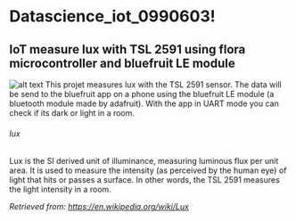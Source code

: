 # Datascience_iot_0990603!
## IoT measure lux with TSL 2591 using flora microcontroller and bluefruit LE module
![alt text](https://user-images.githubusercontent.com/74900539/115708604-82241700-a370-11eb-9170-b2160a3af96d.png)
This projet measures lux with the TSL 2591 sensor. The data will be send to the bluefruit app on a phone using the bluefruit LE module (a bluetooth module made by adafruit). With the app in UART mode you can check if its dark or light in a room. 

###### lux
Lux is the SI derived unit of illuminance, measuring luminous flux per unit area. It is used to measure the intensity (as perceived by the human eye) of light that hits or passes a surface. In other words, the TSL 2591 measures the light intensity in a room. 

*Retrieved from: https://en.wikipedia.org/wiki/Lux*

